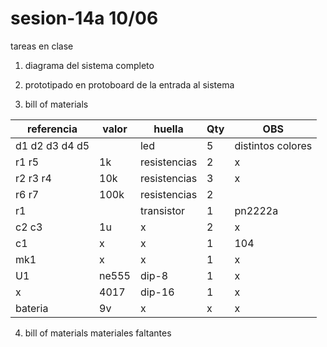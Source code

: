 # sesion-14a 10/06

tareas en clase

1. diagrama del sistema completo

2. prototipado en protoboard de la entrada al sistema

3. bill of materials 
  
|referencia|valor|huella|Qty|OBS|
|----------|-----|------|---|---|
|d1 d2 d3 d4 d5||led|5|distintos colores|
|r1 r5|1k |resistencias|2|x|
|r2 r3 r4|10k|resistencias|3|x|
|r6 r7|100k|resistencias|2|
|r1||transistor|1|pn2222a|1|x|
|c2 c3|1u|x|2|x|
|c1|x|x|1|104|
|mk1|x|x|1|x|
|U1|ne555|dip-8|1|x|x|
|x|4017|dip-16|1|x|
|bateria|9v|x|x|x|
4. bill of materials materiales faltantes
